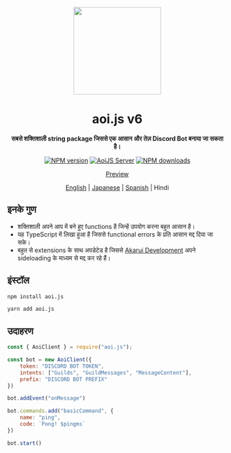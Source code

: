<p align="center">
  <a href="https://aoi.js.org">
    <img width="200" src="https://cdn.discordapp.com/attachments/804813961190572093/924765606056701952/aoits.png">
  </a>
</p>

<h1 align="center">aoi.js v6</h1>

<div align="center">

**सबसे शक्तिशाली string package जिससे एक आसान और तेज़ Discord Bot बनाया जा सकता है।**

[![NPM version][npm-image]][npm-url]
[![AoiJS Server][aoijs-server]][aoijs-server-url]
[![NPM downloads][download-image]][download-url]


[npm-image]: http://img.shields.io/npm/v/aoi.js.svg?style=flat-square
[npm-url]: http://npmjs.org/package/aoi.js
[download-image]: https://img.shields.io/npm/dt/aoi.js.svg?style=flat-square
[download-url]: https://npmjs.org/package/aoi.js
[aoijs-server]: https://img.shields.io/discord/773352845738115102?color=5865F2&logo=discord&logoColor=white
[aoijs-server-url]: https://aoi.js.org/invite

[Preview](https://aoi.js.org/docs/example.md)

[English](./README.md) | [Japanese](./README-jp.md) | [Spanish](./README-spanish.md) | Hindi

</div>

## इनके गुण

- शक्तिशाली अपने आप में बने हुए functions है जिन्हें उपयोग करना बहुत आसान है।
- यह TypeScript में लिखा हुआ है जिससे functional errors के प्रति आसान मद्द दिया जा सके।
- बहुत से extensions के साथ अपडेटेड है जिससे [Akarui Development](https://github.com/AkaruiDevelopment/) अपने sideloading के माध्यम से मद्द कर रहे हैं। 

## इंस्टॉल

```bash
npm install aoi.js
```

```bash
yarn add aoi.js
```

## उदाहरण 

```javascript
const { AoiClient } = require("aoi.js");

const bot = new AoiClient({
    token: "DISCORD BOT TOKEN",
    intents: ["Guilds", "GuildMessages", "MessageContent"],
    prefix: "DISCORD BOT PREFIX"
})

bot.addEvent("onMessage")

bot.commands.add("basicCommand", {
    name: "ping",
    code: `Pong! $pingms`
})

bot.start()
```
